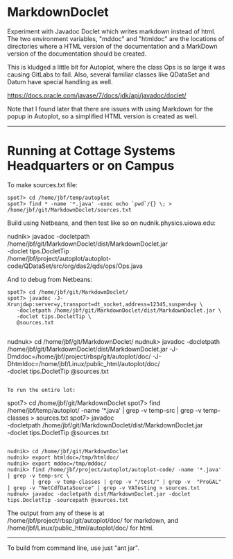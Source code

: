# MarkdownDoclet
Experiment with Javadoc Doclet which writes markdown instead of html.  The
two environment variables, "mddoc" and "htmldoc" are the locations of 
directories where a HTML version of the documentation and a MarkDown version
of the documentation should be created.

This is kludged a little bit for Autoplot, where the class Ops is so large it
was causing GitLabs to fail.  Also, several familiar classes like QDataSet
and Datum have special handling as well.

https://docs.oracle.com/javase/7/docs/jdk/api/javadoc/doclet/

Note that I found later that there are issues with using Markdown for the 
popup in Autoplot, so a simplified HTML version is created as well.

<hr>

# Running at Cottage Systems Headquarters or on Campus

To make sources.txt file:

~~~~~
spot7> cd /home/jbf/temp/autoplot
spot7> find * -name '*.java' -exec echo `pwd`/{} \; > /home/jbf/git/MarkdownDoclet/sources.txt
~~~~~

Build using Netbeans, and then test like so on nudnik.physics.uiowa.edu:

nudnik> javadoc -docletpath /home/jbf/git/MarkdownDoclet/dist/MarkdownDoclet.jar \
   -doclet tips.DocletTip \
   /home/jbf/project/autoplot/autoplot-code/QDataSet/src/org/das2/qds/ops/Ops.java

And to debug from Netbeans:
~~~~~
spot7> cd /home/jbf/git/MarkdownDoclet/ 
spot7> javadoc -J-Xrunjdwp:server=y,transport=dt_socket,address=12345,suspend=y \
   -docletpath /home/jbf/git/MarkdownDoclet/dist/MarkdownDoclet.jar \
   -doclet tips.DocletTip \
   @sources.txt
~~~~~
~~~~~

~~~~~
nudnuk> cd /home/jbf/git/MarkdownDoclet/
nudnuk> javadoc -docletpath /home/jbf/git/MarkdownDoclet/dist/MarkdownDoclet.jar 
  -J-Dmddoc=/home/jbf/project/rbsp/git/autoplot/doc/ 
  -J-Dhtmldoc=/home/jbf/Linux/public_html/autoplot/doc/  
  -doclet tips.DocletTip    @sources.txt
~~~~~

To run the entire lot:
~~~~~
spot7> cd /home/jbf/git/MarkdownDoclet
spot7> find /home/jbf/temp/autoplot/ -name '*.java' | grep -v temp-src | grep -v temp-classes > sources.txt
spot7> javadoc \
   -docletpath /home/jbf/git/MarkdownDoclet/dist/MarkdownDoclet.jar \
   -doclet tips.DocletTip @sources.txt
~~~~~

~~~~~

~~~~~
nudnik> cd /home/jbf/git/MarkdownDoclet
nudnik> export htmldoc=/tmp/htmldoc/
nudnik> export mddoc=/tmp/mddoc/
nudnik> find /home/jbf/project/autoplot/autoplot-code/ -name '*.java' | grep -v temp-src \
        | grep -v temp-classes | grep -v "/test/" | grep -v  "ProGAL" | grep -v "NetCdfDataSource" | grep -v VATesting > sources.txt
nudnuk> javadoc -docletpath dist/MarkdownDoclet.jar -doclet tips.DocletTip -sourcepath @sources.txt
~~~~~

The output from any of these is at     <br>
/home/jbf/project/rbsp/git/autoplot/doc/ for markdown, and <br>
/home/jbf/Linux/public_html/autoplot/doc/ for html.


<hr>
To build from command line, use just "ant jar".

